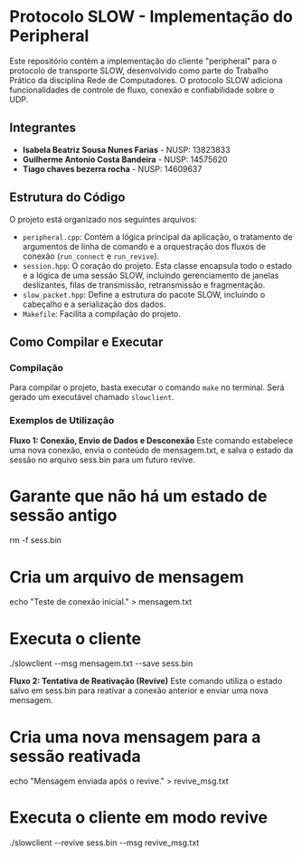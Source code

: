 # Protocolo SLOW - Implementação do Peripheral

Este repositório contém a implementação do cliente "peripheral" para o protocolo de transporte SLOW, desenvolvido como parte do Trabalho Prático da disciplina Rede de Computadores. O protocolo SLOW adiciona funcionalidades de controle de fluxo, conexão e confiabilidade sobre o UDP.

## Integrantes

- **Isabela Beatriz Sousa Nunes Farias** - NUSP: 13823833
- **Guilherme Antonio Costa Bandeira** - NUSP: 14575620
- **Tiago chaves bezerra rocha** - NUSP: 14609637

## Estrutura do Código

O projeto está organizado nos seguintes arquivos:

- `peripheral.cpp`: Contém a lógica principal da aplicação, o tratamento de argumentos de linha de comando e a orquestração dos fluxos de conexão (`run_connect` e `run_revive`).
- `session.hpp`: O coração do projeto. Esta classe encapsula todo o estado e a lógica de uma sessão SLOW, incluindo gerenciamento de janelas deslizantes, filas de transmissão, retransmissão e fragmentação.
- `slow_packet.hpp`: Define a estrutura do pacote SLOW, incluindo o cabeçalho e a serialização dos dados.
- `Makefile`: Facilita a compilação do projeto.

## Como Compilar e Executar

### Compilação

Para compilar o projeto, basta executar o comando `make` no terminal. Será gerado um executável chamado `slowclient`.

### Exemplos de Utilização

**Fluxo 1: Conexão, Envio de Dados e Desconexão**
Este comando estabelece uma nova conexão, envia o conteúdo de mensagem.txt, e salva o estado da sessão no arquivo sess.bin para um futuro revive.

# Garante que não há um estado de sessão antigo

rm -f sess.bin

# Cria um arquivo de mensagem

echo "Teste de conexão inicial." > mensagem.txt

# Executa o cliente

./slowclient --msg mensagem.txt --save sess.bin

**Fluxo 2: Tentativa de Reativação (Revive)**
Este comando utiliza o estado salvo em sess.bin para reativar a conexão anterior e enviar uma nova mensagem.

# Cria uma nova mensagem para a sessão reativada

echo "Mensagem enviada após o revive." > revive_msg.txt

# Executa o cliente em modo revive

./slowclient --revive sess.bin --msg revive_msg.txt
